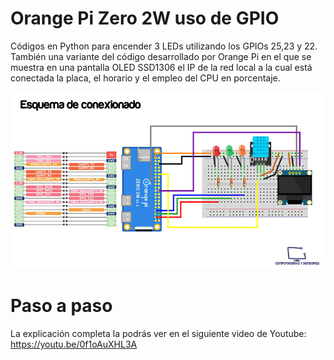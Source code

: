 # Orange Pi Zero 2W uso de GPIO

Códigos en Python para encender 3 LEDs utilizando los GPIOs 25,23 y 22. También una variante del código desarrollado por Orange Pi en el que se muestra en una pantalla OLED SSD1306 el IP de la red local a la cual está conectada la placa, el horario y el empleo del CPU en porcentaje.

![Esquematico](esquematico.jpg)


# Paso a paso

La explicación completa la podrás ver en el siguiente video de Youtube:
https://youtu.be/0f1oAuXHL3A

